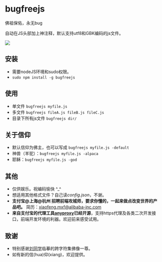 bugfreejs
=========

佛祖保佑，永无bug

自动在JS头部加上神注释，默认支持utf8和GBK编码的js文件。

![](http://gtms04.alicdn.com/tps/i4/TB1sXuyGXXXXXaPXXXXk3aW_VXX-800-668.jpg_600x600q90.jpg)


## 安装
* 需要nodeJS环境和sudo权限。
* ``sudo npm install -g bugfreejs``

## 使用
* 单文件 ``bugfreejs myfile.js``
* 多文件 ``bugfreejs fileA.js fileB.js fileC.js``
* 目录下所有js文件 ``bugfreejs dir/``

## 关于信仰
* 默认信仰为佛主，也可以写成 ``bugfreejs myfile.js -default``
* 神兽（羊驼）：``bugfreejs myfile.js -alpaca``
* 耶稣：``bugfreejs myfile.js -god``

## 其他
* 仅供娱乐。祝编码愉快 ^_^
* 想适用其他格式文件？自己读*config.json*，不谢。
* **支付宝@上海@杭州 招聘前端攻城师，要求你懂的，一起来做点改变世界的产品吧。** 简历：xiaofeng.mxf@alibaba-inc.com
* **来自支付宝的代理工具[anyproxy](https://github.com/alibaba/anyproxy)已经开源**，支持https代理及各类二次开发接口，前端开发环境的利器。欢迎前来感受试用。

## 致谢
* 特别感谢[刘同学](https://github.com/liugb1989)临摹的跨字符集佛像一尊。
* 如有新的信(hua)仰(xiang)，欢迎提供。

